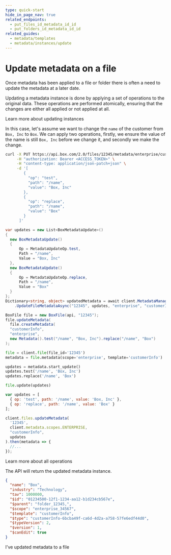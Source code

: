 ```yaml
---
type: quick-start
hide_in_page_nav: true
related_endpoints:
  - put_files_id_metadata_id_id
  - put_folders_id_metadata_id_id
related_guides:
  - metadata/templates
  - metadata/instances/update
---
```


# Update metadata on a file

Once metadata has been applied to a file or folder there is often a need to
update the metadata at a later date. 

Updating a metadata instance is done by applying a set of operations to the
original data. These operations are performed atomically, ensuring that the
changes are either all applied or not applied at all.

<CTA to='g://metadata/instances/update'>
  Learn more about updating instances
</CTA>

In this case, let's assume we want to change the `name` of the customer from 
`Box, Inc` to `Box`. We can apply two operations, firstly, we ensure the
value of the name is still `Box, Inc` before we change it, and secondly we make
the change.

<!-- markdownlint-disable line-length -->

<Tabs>
  <Tab title='cURL'>

```sh
curl -X PUT https://api.box.com/2.0/files/12345/metadata/enterprise/customerInfo \
     -H "authorization: Bearer <ACCESS_TOKEN>" \
     -H "content-type: application/json-patch+json" \
     -d '[
        {
          "op": "test",
          "path": "/name",
          "value": "Box, Inc"
        },
        {
          "op": "replace",
          "path": "/name",
          "value": "Box"
        }
      ]'
```

  </Tab>
  <Tab title='.NET'>

```c#
var updates = new List<BoxMetadataUpdate>()
{
  new BoxMetadataUpdate()
  {
      Op = MetadataUpdateOp.test,
      Path = "/name",
      Value = "Box, Inc"
  },
  new BoxMetadataUpdate()
  {
      Op = MetadataUpdateOp.replace,
      Path = "/name",
      Value = "Box"
  }
};
Dictionary<string, object> updatedMetadata = await client.MetadataManager
    .UpdateFileMetadataAsync("12345", updates, "enterprise", "customerInfo");
```

  </Tab>
  <Tab title='Java'>

```java
BoxFile file = new BoxFile(api, "12345");
file.updateMetadata(
  file.createMetadata(
  "customerInfo",
  "enterprise",
  new Metadata().test("/name", "Box, Inc").replace("/name", "Box")
);
```

  </Tab>
  <Tab title='Python'>

```py
file = client.file(file_id='12345')
metadata = file.metadata(scope='enterprise', template='customerInfo')

updates = metadata.start_update()
updates.test('/name', 'Box, Inc')
updates.replace('/name', 'Box') 

file.update(updates)
```

  </Tab>
  <Tab title='Node'>

```js
var updates = [
  { op: 'test', path: '/name', value: 'Box, Inc' },
  { op: 'replace', path: '/name', value: 'Box' }
];

client.files.updateMetadata(
  '12345', 
  client.metadata.scopes.ENTERPRISE, 
  "customerInfo", 
  updates
).then(metadata => {
  //...
});
```

  </Tab>
</Tabs>

<CTA to='g://metadata/instances/update'>
  Learn more about all operations
</CTA>

The API will return the updated metadata instance.

```json
{
  "name": "Box",
  "industry": "Technology",
  "tav": 1000000,
  "$id": "01234500-12f1-1234-aa12-b1d234cb567e",
  "$parent": "folder_12345,",
  "$scope": "enterprise_34567",
  "$template": "customerInfo",
  "$type": "customerInfo-6bcba49f-ca6d-4d2a-a758-57fe6edf44d0",
  "$typeVersion": 2,
  "$version": 1,
  "$canEdit": true
}
```

<!-- markdownlint-enable line-length -->

<Next>I've updated metadata to a file</Next>

